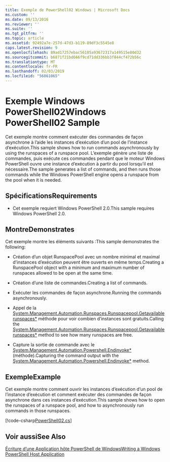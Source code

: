 ```yaml
---
title: Exemple de PowerShell02 Windows | Microsoft Docs
ms.custom: ''
ms.date: 09/13/2016
ms.reviewer: ''
ms.suite: ''
ms.tgt_pltfrm: ''
ms.topic: article
ms.assetid: 92492a7e-257d-47d3-b119-89df3c5545e8
caps.latest.revision: 9
ms.openlocfilehash: 89ad17257ebac56105a93672317a149515e80d32
ms.sourcegitcommit: b6871f21bd666f9cd71dd336bb3f844cf472b56c
ms.translationtype: MT
ms.contentlocale: fr-FR
ms.lasthandoff: 02/03/2019
ms.locfileid: "56861065"
---
```

# <a name="windows-powershell02-sample"></a><span data-ttu-id="ed4bd-102">Exemple Windows PowerShell02</span><span class="sxs-lookup"><span data-stu-id="ed4bd-102">Windows PowerShell02 Sample</span></span>

<span data-ttu-id="ed4bd-103">Cet exemple montre comment exécuter des commandes de façon asynchrone à l’aide les instances d’exécution d’un pool de l’instance d’exécution.</span><span class="sxs-lookup"><span data-stu-id="ed4bd-103">This sample shows how to run commands asynchronously by using the runspaces of a runspace pool.</span></span> <span data-ttu-id="ed4bd-104">L’exemple génère une liste de commandes, puis exécute ces commandes pendant que le moteur Windows PowerShell ouvre une instance d’exécution à partir du pool lorsqu’il est nécessaire.</span><span class="sxs-lookup"><span data-stu-id="ed4bd-104">The sample generates a list of commands, and then runs those commands while the Windows PowerShell engine opens a runspace from the pool when it is needed.</span></span>

## <a name="requirements"></a><span data-ttu-id="ed4bd-105">Spécifications</span><span class="sxs-lookup"><span data-stu-id="ed4bd-105">Requirements</span></span>

- <span data-ttu-id="ed4bd-106">Cet exemple requiert Windows PowerShell 2.0.</span><span class="sxs-lookup"><span data-stu-id="ed4bd-106">This sample requires Windows PowerShell 2.0.</span></span>

## <a name="demonstrates"></a><span data-ttu-id="ed4bd-107">Montre</span><span class="sxs-lookup"><span data-stu-id="ed4bd-107">Demonstrates</span></span>

<span data-ttu-id="ed4bd-108">Cet exemple montre les éléments suivants :</span><span class="sxs-lookup"><span data-stu-id="ed4bd-108">This sample demonstrates the following:</span></span>

- <span data-ttu-id="ed4bd-109">Création d’un objet RunspacePool avec un nombre minimal et maximal d’instances d’exécution peuvent être ouverts en même temps.</span><span class="sxs-lookup"><span data-stu-id="ed4bd-109">Creating a RunspacePool object with a minimum and maximum number of runspaces allowed to be open at the same time.</span></span>

- <span data-ttu-id="ed4bd-110">Création d’une liste de commandes.</span><span class="sxs-lookup"><span data-stu-id="ed4bd-110">Creating a list of commands.</span></span>

- <span data-ttu-id="ed4bd-111">Exécuter les commandes de façon asynchrone.</span><span class="sxs-lookup"><span data-stu-id="ed4bd-111">Running the commands asynchronously.</span></span>

- <span data-ttu-id="ed4bd-112">Appel de la [System.Management.Automation.Runspaces.Runspacepool.Getavailablerunspaces\*](/dotnet/api/System.Management.Automation.Runspaces.RunspacePool.GetAvailableRunspaces) méthode pour voir combien d’instances sont gratuits.</span><span class="sxs-lookup"><span data-stu-id="ed4bd-112">Calling the [System.Management.Automation.Runspaces.Runspacepool.Getavailablerunspaces\*](/dotnet/api/System.Management.Automation.Runspaces.RunspacePool.GetAvailableRunspaces) method to see how many runspaces are free.</span></span>

- <span data-ttu-id="ed4bd-113">Capture la sortie de commande avec le [System.Management.Automation.Powershell.Endinvoke\*](/dotnet/api/System.Management.Automation.PowerShell.EndInvoke) (méthode).</span><span class="sxs-lookup"><span data-stu-id="ed4bd-113">Capturing the command output with the [System.Management.Automation.Powershell.Endinvoke\*](/dotnet/api/System.Management.Automation.PowerShell.EndInvoke) method.</span></span>

## <a name="example"></a><span data-ttu-id="ed4bd-114">Exemple</span><span class="sxs-lookup"><span data-stu-id="ed4bd-114">Example</span></span>

<span data-ttu-id="ed4bd-115">Cet exemple montre comment ouvrir les instances d’exécution d’un pool de l’instance d’exécution et comment exécuter des commandes de façon asynchrone dans ces instances d’exécution.</span><span class="sxs-lookup"><span data-stu-id="ed4bd-115">This sample shows how to open the runspaces of a runspace pool, and how to asynchronously run commands in those runspaces.</span></span>

[!code-csharp[PowerShell02.cs](../../powershell-sdk-samples/SDK-2.0/csharp/PowerShell02/PowerShell02.cs#L11-L96 "PowerShell02.cs")]

## <a name="see-also"></a><span data-ttu-id="ed4bd-116">Voir aussi</span><span class="sxs-lookup"><span data-stu-id="ed4bd-116">See Also</span></span>

[<span data-ttu-id="ed4bd-117">Écriture d’une Application hôte PowerShell de Windows</span><span class="sxs-lookup"><span data-stu-id="ed4bd-117">Writing a Windows PowerShell Host Application</span></span>](./writing-a-windows-powershell-host-application.md)